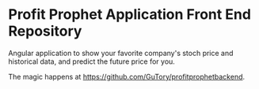 # Profit Prophet Application Front End Repository

Angular application to show your favorite company's stoch price and historical data, and predict the future price for you.

The magic happens at https://github.com/GuTory/profitprophetbackend. 
